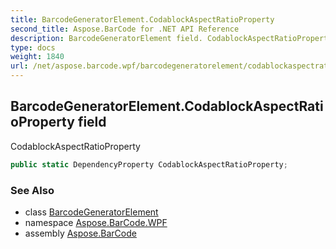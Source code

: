 ```yaml
---
title: BarcodeGeneratorElement.CodablockAspectRatioProperty
second_title: Aspose.BarCode for .NET API Reference
description: BarcodeGeneratorElement field. CodablockAspectRatioProperty
type: docs
weight: 1840
url: /net/aspose.barcode.wpf/barcodegeneratorelement/codablockaspectratioproperty/
---
```

## BarcodeGeneratorElement.CodablockAspectRatioProperty field

CodablockAspectRatioProperty

```csharp
public static DependencyProperty CodablockAspectRatioProperty;
```

### See Also

* class [BarcodeGeneratorElement](../)
* namespace [Aspose.BarCode.WPF](../../barcodegeneratorelement/)
* assembly [Aspose.BarCode](../../../)


